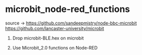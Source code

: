 # microbit_node-red_functions
source ->   https://github.com/sandeepmistry/node-bbc-microbit
            https://github.com/lancaster-university/microbit

1)  Drop microbit-BLE.hex on microbit

2)  Use Microbit_2.0 functions on Node-RED
